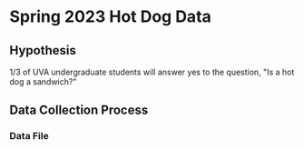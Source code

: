 # Spring 2023 Hot Dog Data

## Hypothesis
1/3 of UVA undergraduate students will answer yes to the question, "Is a hot dog a sandwich?"

## Data Collection Process

### Data File


